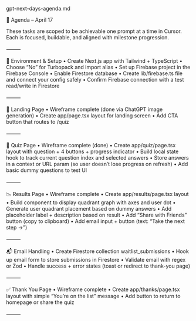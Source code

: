 gpt-next-days-agenda.md

📅 Agenda – April 17

These tasks are scoped to be achievable one prompt at a time in Cursor.
Each is focused, buildable, and aligned with milestone progression.

⸻

🔧 Environment & Setup
	•	Create Next.js app with Tailwind + TypeScript
	•	Choose “No” for Turbopack and import alias
	•	Set up Firebase project in the Firebase Console
	•	Enable Firestore database
	•	Create lib/firebase.ts file and connect your config safely
	•	Confirm Firebase connection with a test read/write in Firestore

⸻

🧱 Landing Page
	•	Wireframe complete (done via ChatGPT image generation)
	•	Create app/page.tsx layout for landing screen
	•	Add CTA button that routes to /quiz

⸻

📄 Quiz Page
	•	Wireframe complete (done)
	•	Create app/quiz/page.tsx layout with question + 4 buttons + progress indicator
	•	Build local state hook to track current question index and selected answers
	•	Store answers in a context or URL param (so user doesn’t lose progress on refresh)
	•	Add basic dummy questions to test UI

⸻

📉 Results Page
	•	Wireframe complete
	•	Create app/results/page.tsx layout
	•	Build component to display quadrant graph with axes and user dot
	•	Generate user quadrant placement based on dummy answers
	•	Add placeholder label + description based on result
	•	Add “Share with Friends” button (copy to clipboard)
	•	Add email input + button (text: “Take the next step →”)

⸻

📬 Email Handling
	•	Create Firestore collection waitlist_submissions
	•	Hook up email form to store submissions in Firestore
	•	Validate email with regex or Zod
	•	Handle success + error states (toast or redirect to thank-you page)

⸻

✅ Thank You Page
	•	Wireframe complete
	•	Create app/thanks/page.tsx layout with simple “You’re on the list” message
	•	Add button to return to homepage or share the quiz

⸻